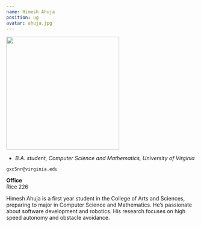 ```yaml
---
name: Himesh Ahuja
position: ug
avatar: ahuja.jpg
---
```


<img width="300" src="{{site.baseurl}}/images/people/{{page.avatar}}" data-action="zoom">

- _B.A. student, Computer Science and Mathematics, University of Virginia_<br>

<i class="fa fa-envelope-o"></i> `gxc5nr@virginia.edu`

**Office**<br>
Rice 226

Himesh Ahuja is a first year student in the College of Arts and Sciences, preparing to major in Computer Science and Mathematics. He’s passionate about software development and robotics. His research focuses on high speed autonomy and obstacle avoidance.
